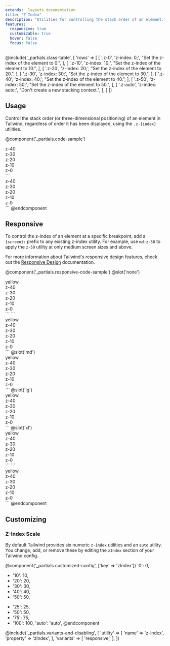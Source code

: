 ```yaml
---
extends: _layouts.documentation
title: "Z-Index"
description: "Utilities for controlling the stack order of an element."
features:
  responsive: true
  customizable: true
  hover: false
  focus: false
---
```


@include('_partials.class-table', [
  'rows' => [
    [
      '.z-0',
      'z-index: 0;',
      "Set the z-index of the element to 0.",
    ],
    [
      '.z-10',
      'z-index: 10;',
      "Set the z-index of the element to 10.",
    ],
    [
      '.z-20',
      'z-index: 20;',
      "Set the z-index of the element to 20.",
    ],
    [
      '.z-30',
      'z-index: 30;',
      "Set the z-index of the element to 30.",
    ],
    [
      '.z-40',
      'z-index: 40;',
      "Set the z-index of the element to 40.",
    ],
    [
      '.z-50',
      'z-index: 50;',
      "Set the z-index of the element to 50.",
    ],
    [
      '.z-auto',
      'z-index: auto;',
      "Don't create a new stacking context.",
    ],
  ]
])

## Usage

Control the stack order (or three-dimensional positioning) of an element in Tailwind, regardless of order it has been displayed, using the `.z-{index}` utilities.

@component('_partials.code-sample')
<div class="relative h-32 text-center">
  <div class="z-40 absolute w-24 h-24 ml-0 mt-0 bg-grey-light flex justify-center items-center">z-40</div>
  <div class="z-30 absolute w-24 h-24 ml-2 mt-2 bg-grey flex justify-center items-center">z-30</div>
  <div class="z-20 absolute w-24 h-24 ml-4 mt-4 bg-grey-dark flex justify-center items-center">z-20</div>
  <div class="z-10 absolute w-24 h-24 ml-6 mt-6 bg-grey-darker flex justify-center items-center">z-10</div>
  <div class="z-0 absolute w-24 h-24 ml-8 mt-8 bg-grey-darkest flex justify-center items-center">z-0</div>
</div>
```
<div class="z-40 ml-0 mt-0 bg-grey-light">z-40</div>
<div class="z-30 ml-2 mt-2 bg-grey">z-30</div>
<div class="z-20 ml-4 mt-4 bg-grey-dark">z-20</div>
<div class="z-10 ml-6 mt-6 bg-grey-darker">z-10</div>
<div class="z-0 ml-8 mt-8 bg-grey-darkest">z-0</div>
```
@endcomponent

## Responsive

To control the z-index of an element at a specific breakpoint, add a `{screen}:` prefix to any existing z-index utility. For example, use `md:z-50` to apply the `z-50` utility at only medium screen sizes and above.

For more information about Tailwind's responsive design features, check out the [Responsive Design](/docs/responsive-design) documentation.

@component('_partials.responsive-code-sample')
@slot('none')
<div class="relative w-full h-32 text-center">
  <div class="z-0 absolute w-full h-12 mt-12 bg-yellow-light flex justify-center items-center">yellow</div>
  <div class="z-40 absolute w-24 h-24 ml-4 mt-0 bg-grey-light flex justify-center items-center">z-40</div>
  <div class="z-30 absolute w-24 h-24 ml-6 mt-2 bg-grey flex justify-center items-center">z-30</div>
  <div class="z-20 absolute w-24 h-24 ml-8 mt-4 bg-grey-dark flex justify-center items-center">z-20</div>
  <div class="z-10 absolute w-24 h-24 ml-10 mt-6 bg-grey-darker flex justify-center items-center">z-10</div>
  <div class="z-0 absolute w-24 h-24 ml-12 mt-8 bg-grey-darkest flex justify-center items-center">z-0</div>
</div>
```
```
<div class="relative h-32 text-center">
  <div class="z-10 absolute w-full h-12 mt-12 bg-yellow-light flex justify-center items-center">yellow</div>
  <div class="z-40 absolute w-24 h-24 ml-4 mt-0 bg-grey-light flex justify-center items-center">z-40</div>
  <div class="z-30 absolute w-24 h-24 ml-6 mt-2 bg-grey flex justify-center items-center">z-30</div>
  <div class="z-20 absolute w-24 h-24 ml-8 mt-4 bg-grey-dark flex justify-center items-center">z-20</div>
  <div class="z-10 absolute w-24 h-24 ml-10 mt-6 bg-grey-darker flex justify-center items-center">z-10</div>
  <div class="z-0 absolute w-24 h-24 ml-12 mt-8 bg-grey-darkest flex justify-center items-center">z-0</div>
</div>
```
@slot('md')
<div class="relative h-32 text-center">
  <div class="z-20 absolute w-full h-12 mt-12 bg-yellow-light flex justify-center items-center">yellow</div>
  <div class="z-40 absolute w-24 h-24 ml-4 mt-0 bg-grey-light flex justify-center items-center">z-40</div>
  <div class="z-30 absolute w-24 h-24 ml-6 mt-2 bg-grey flex justify-center items-center">z-30</div>
  <div class="z-20 absolute w-24 h-24 ml-8 mt-4 bg-grey-dark flex justify-center items-center">z-20</div>
  <div class="z-10 absolute w-24 h-24 ml-10 mt-6 bg-grey-darker flex justify-center items-center">z-10</div>
  <div class="z-0 absolute w-24 h-24 ml-12 mt-8 bg-grey-darkest flex justify-center items-center">z-0</div>
</div>
```
@slot('lg')
<div class="relative h-32 text-center">
  <div class="z-30 absolute w-full h-12 mt-12 bg-yellow-light flex justify-center items-center">yellow</div>
  <div class="z-40 absolute w-24 h-24 ml-4 mt-0 bg-grey-light flex justify-center items-center">z-40</div>
  <div class="z-30 absolute w-24 h-24 ml-6 mt-2 bg-grey flex justify-center items-center">z-30</div>
  <div class="z-20 absolute w-24 h-24 ml-8 mt-4 bg-grey-dark flex justify-center items-center">z-20</div>
  <div class="z-10 absolute w-24 h-24 ml-10 mt-6 bg-grey-darker flex justify-center items-center">z-10</div>
  <div class="z-0 absolute w-24 h-24 ml-12 mt-8 bg-grey-darkest flex justify-center items-center">z-0</div>
</div>
```
@slot('xl')
<div class="relative h-32 text-center">
  <div class="z-40 absolute w-full h-12 mt-12 bg-yellow-light flex justify-center items-center">yellow</div>
  <div class="z-40 absolute w-24 h-24 ml-4 mt-0 bg-grey-light flex justify-center items-center">z-40</div>
  <div class="z-30 absolute w-24 h-24 ml-6 mt-2 bg-grey flex justify-center items-center">z-30</div>
  <div class="z-20 absolute w-24 h-24 ml-8 mt-4 bg-grey-dark flex justify-center items-center">z-20</div>
  <div class="z-10 absolute w-24 h-24 ml-10 mt-6 bg-grey-darker flex justify-center items-center">z-10</div>
  <div class="z-0 absolute w-24 h-24 ml-12 mt-8 bg-grey-darkest flex justify-center items-center">z-0</div>
</div>
```
```
<div class="none:z-0 sm:z-10 md:z-20 lg:z-30 xl:z-40 bg-yellow-light">yellow</div>
<div class="z-40 ml-4 mt-0 bg-grey-light">z-40</div>
<div class="z-30 ml-6 mt-2 bg-grey">z-30</div>
<div class="z-20 ml-8 mt-4 bg-grey-dark">z-20</div>
<div class="z-10 ml-10 mt-6 bg-grey-darker">z-10</div>
<div class="z-0 ml-12 mt-8 bg-grey-darkest">z-0</div>
```
@endcomponent

## Customizing

### Z-Index Scale

By default Tailwind provides six numeric `z-index` utilities and an `auto` utility. You change, add, or remove these by editing the `zIndex` section of your Tailwind config.

@component('_partials.customized-config', ['key' => 'zIndex'])
  '0': 0,
- '10': 10,
- '20': 20,
- '30': 30,
- '40': 40,
- '50': 50,
+ '25': 25,
+ '50': 50,
+ '75': 75,
+ '100': 100,
  'auto': 'auto',
@endcomponent

@include('_partials.variants-and-disabling', [
    'utility' => [
        'name' => 'z-index',
        'property' => 'zIndex',
    ],
    'variants' => [
        'responsive',
    ],
])
